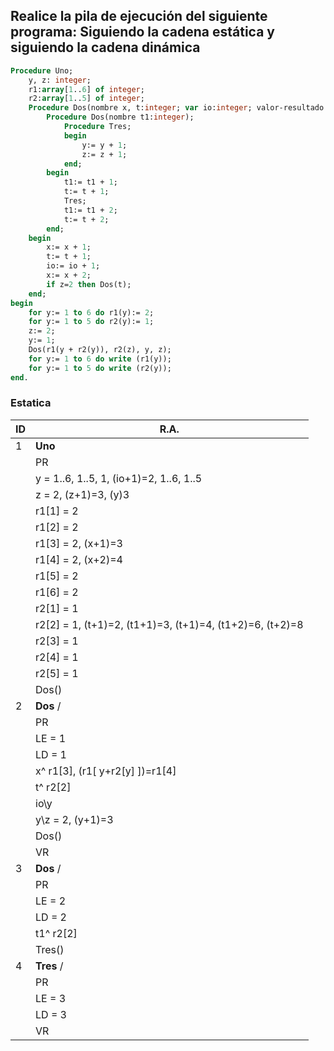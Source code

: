 ## Realice la pila de ejecución del siguiente programa: Siguiendo la cadena estática y siguiendo la cadena dinámica
```pascal
Procedure Uno;
    y, z: integer;
    r1:array[1..6] of integer;
    r2:array[1..5] of integer;
    Procedure Dos(nombre x, t:integer; var io:integer; valor-resultado y:integer);
        Procedure Dos(nombre t1:integer);
            Procedure Tres;
            begin
                y:= y + 1;
                z:= z + 1;
            end;
        begin
            t1:= t1 + 1;
            t:= t + 1;
            Tres;
            t1:= t1 + 2;
            t:= t + 2;
        end;
    begin
        x:= x + 1;
        t:= t + 1;
        io:= io + 1;
        x:= x + 2;
        if z=2 then Dos(t);
    end;
begin
    for y:= 1 to 6 do r1(y):= 2;
    for y:= 1 to 5 do r2(y):= 1;
    z:= 2;
    y:= 1;
    Dos(r1(y + r2(y)), r2(z), y, z);
    for y:= 1 to 6 do write (r1(y));
    for y:= 1 to 5 do write (r2(y));
end.
```
### Estatica
|ID|R.A.|
|--|----|
|1| **Uno** |
|| PR |
|| y = 1..6, 1..5, 1, (io+1)=2, 1..6, 1..5 |
|| z = 2, (z+1)=3, (y)3 |
|| r1[1] = 2 |
|| r1[2] = 2 |
|| r1[3] = 2, (x+1)=3 |
|| r1[4] = 2, (x+2)=4 |
|| r1[5] = 2 |
|| r1[6] = 2 |
|| r2[1] = 1 |
|| r2[2] = 1, (t+1)=2, (t1+1)=3, (t+1)=4, (t1+2)=6, (t+2)=8 |
|| r2[3] = 1 |
|| r2[4] = 1 |
|| r2[5] = 1 |
|| Dos() |
|2| **Dos** / |
|| PR |
|| LE = 1 |
|| LD = 1 |
|| x\^ r1[3], (r1[ y+r2[y] ])=r1[4] |
|| t\^ r2[2] |
|| io\y |
|| y\z = 2, (y+1)=3 |
|| Dos() |
|| VR |
|3| **Dos** / |
|| PR |
|| LE = 2 |
|| LD = 2 |
|| t1\^ r2[2] |
|| Tres() | 
|4| **Tres** / |
|| PR |
|| LE = 3 |
|| LD = 3 |
|| VR |
